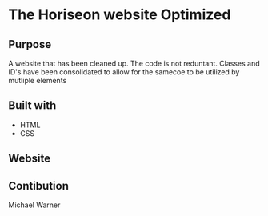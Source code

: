 # The Horiseon website Optimized

## Purpose
A website that has been cleaned up. The code is not reduntant. Classes and ID's have been consolidated to allow for the samecoe to be utilized by mutliple elements

## Built with
* HTML
* CSS

## Website


## Contibution
Michael Warner
